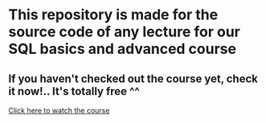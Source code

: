# This repository is made for the source code of any lecture for our SQL basics and advanced course

## If you haven't checked out the course yet, check it now!.. It's totally free ^^

[Click here to watch the course](https://youtube.com/playlist?list=PL7mt2FDjAkPf5lpAnUDwbTYH4tuB-BN-v)
